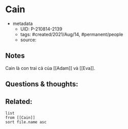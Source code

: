 ---
---

# Cain

- metadata
	- UID: P-210814-2139
	- tags: #created/2021/Aug/14, #permanent/people 
	- source: 

## Notes
Cain là con trai cả của [[Adam]] và [[Eva]]. 

## Questions & thoughts:

## Related:
```dataview
list
from [[Cain]]
sort file.name asc
```
